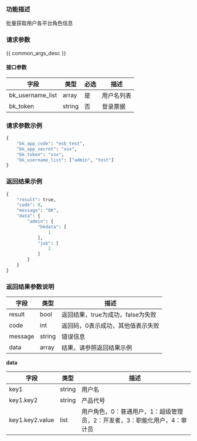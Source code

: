 ### 功能描述

批量获取用户各平台角色信息

### 请求参数

{{ common_args_desc }}

#### 接口参数

| 字段      |  类型      | 必选   |  描述      |
|-----------|------------|--------|------------|
| bk_username_list |  array     | 是     | 用户名列表  |
| bk_token         |  string    | 否     | 登录票据  |

### 请求参数示例

```python
{
    "bk_app_code": "esb_test",
    "bk_app_secret": "xxx",
    "bk_token": "xxx",
    "bk_username_list": ["admin", "test"]
}
```

### 返回结果示例

```python
{
    "result": true,
    "code": 0,
    "message": "OK",
    "data": {
        "admin": {
            "bkdata": [
                1
            ],
            "job": [
                2
            ]
        }
    }
}
```

### 返回结果参数说明

| 字段      | 类型     | 描述      |
|-----------|-----------|-----------|
|result| bool | 返回结果，true为成功，false为失败 |
|code|int|返回码，0表示成功，其他值表示失败|
|message|string|错误信息|
|data| array| 结果，请参照返回结果示例 | 

**data**

| 字段      | 类型      | 描述      |
|-----------|-----------|-----------|
| key1        | string  | 用户名 |
| key1.key2   | string  | 产品代号
| key1.key2.value | list  | 用户角色，0：普通用户，1：超级管理员，2：开发者，3：职能化用户，4：审计员 |
